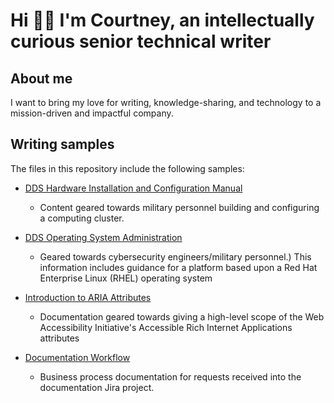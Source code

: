 # Hi 👋🏾 I'm Courtney, an intellectually curious senior technical writer

## About me

I want to bring my love for writing, knowledge-sharing, and technology to a mission-driven and impactful company.

## Writing samples

The files in this repository include the following samples:

* [DDS Hardware Installation and Configuration Manual](https://github.com/coro121/documentation-samples/blob/main/hardware-installation-configuration.md)

  * Content geared towards military personnel building and configuring a computing cluster.

* [DDS Operating System Administration](https://github.com/coro121/documentation-samples/blob/main/operating-systems-admin.md)

  * Geared towards cybersecurity engineers/military personnel.) This information includes guidance for a platform based upon a Red Hat Enterprise Linux (RHEL) operating system

* [Introduction to ARIA Attributes](https://github.com/coro121/documentation-samples/blob/main/WAI-ARIA.md)

  * Documentation geared towards giving a high-level scope of the Web Accessibility Initiative's Accessible Rich Internet Applications attributes

* [Documentation Workflow](https://github.com/coro121/documentation-samples/blob/main/documentation-workflow.md)

  * Business process documentation for requests received into the documentation Jira project.
